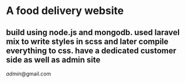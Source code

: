 # A food delivery website
build using node.js and mongodb.
used laravel mix to write styles in scss and later compile everything to css.
have a dedicated customer side as well as admin site
-----------------------
*admin*@gmail.com
